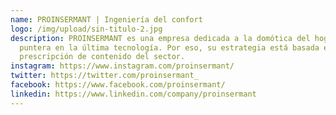 ```yaml
---
name: PROINSERMANT | Ingeniería del confort
logo: /img/upload/sin-titulo-2.jpg
description: PROINSERMANT es una empresa dedicada a la domótica del hogar,
  puntera en la última tecnología. Por eso, su estrategia está basada en la
  prescripción de contenido del sector.
instagram: https://www.instagram.com/proinsermant/
twitter: https://twitter.com/proinsermant_
facebook: https://www.facebook.com/proinsermant/
linkedin: https://www.linkedin.com/company/proinsermant
---
```

